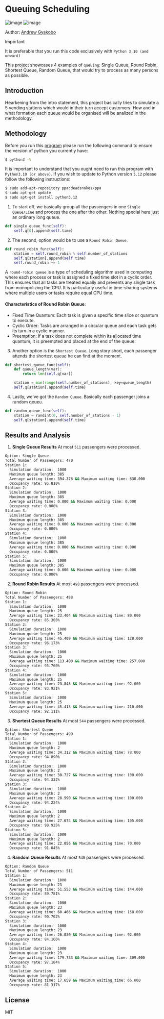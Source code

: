 # Queuing Scheduling 

![image](https://img.shields.io/badge/Python-FFD43B?style=for-the-badge&logo=python&logoColor=blue)
![image](https://img.shields.io/badge/windows%20terminal-4D4D4D?style=for-the-badge&logo=windows%20terminal&logoColor=white)

Author: [Andrew Gyakobo](https://github.com/Gyakobo)

>[!IMPORTANT]
>It is preferable that you run this code exclusively with `Python 3.10 (and onward)`

This project showcases 4 examples of `queuing`: Single Queue, Round Robin, Shortest Queue, Random Queue, that would try to process as many persons as possible.

## Introduction

Hearkening from the intro statement, this project basically tries to simulate a 5 vending stations which would in their turn accept customers. How and in what formation each queue would be organised will be analized in the methodology. 

## Methodology

Before you run this [program](https://github.com/Gyakobo/Queuing-Problem/blob/main/main.py) please run the following command to ensure the version of python you currently have:

```bash
$ python3 -V
```

It is important to understand that you ought need to run this program with `Python3.10 (or above)`. If you wish to update to Python version `3.12` please follow the following instructions: 

```bash
$ sudo add-apt-repository ppa:deadsnakes/ppa
$ sudo apt-get update
$ sudo apt-get install python3.12
```

1. To start off, we basically group all the passengers in one `Single Queue/Line` and process the one after the other. Nothing special here just an ordinary long queue. 

```python
def single_queue_func(self):
    self.q[0].append(self.time)
```

2. The second, option would be to use a `Round Robin Queue`. 

```python
def round_robin_func(self):
    station = self.round_robin % self.number_of_stations
    self.q[station].append(self.time)
    self.round_robin += 1
```

A `round-robin queue` is a type of scheduling algorithm used in computing where each process or task is assigned a fixed time slot in a cyclic order. This ensures that all tasks are treated equally and prevents any single task from monopolizing the CPU. It is particularly useful in time-sharing systems where multiple users or tasks require equal CPU time.

#### Characteristics of Round Robin Queue:
* Fixed Time Quantum: Each task is given a specific time slice or quantum to execute.
* Cyclic Order: Tasks are arranged in a circular queue and each task gets its turn in a cyclic manner.
* Preemption: If a task does not complete within its allocated time quantum, it is preempted and placed at the end of the queue.

3. Another option is the `Shortest Queue`. Long story short, each passenger attends the shortest queue he can find at the moment. 

```python
def shortest_queue_func(self):
    def queue_length(var):
        return len(self.q[var])

    station = min(range(self.number_of_stations), key=queue_length)
    self.q[station].append(self.time)
```

4. Lastly, we've got the `Random Queue`. Basically each passenger joins a random qeueu.

```python
def random_queue_func(self):
    station = randint(0, self.number_of_stations - 1)
    self.q[station].append(self.time)
```

## Results and Analysis

1) **Single Queue Results** 
At most `511` passengers were processed.

```bash
Option: Single Queue
Total Number of Passengers: 470
Station 1:
  Simulation duration:  1000
  Maximum queue length: 385
  Average waiting time: 394.376 && Maximum waiting time: 830.000
  Occupancy rate: 95.810%
Station 2:
  Simulation duration:  1000
  Maximum queue length: 385
  Average waiting time: 0.000 && Maximum waiting time: 0.000
  Occupancy rate: 0.000%
Station 3:
  Simulation duration:  1000
  Maximum queue length: 385
  Average waiting time: 0.000 && Maximum waiting time: 0.000
  Occupancy rate: 0.000%
Station 4:
  Simulation duration:  1000
  Maximum queue length: 385
  Average waiting time: 0.000 && Maximum waiting time: 0.000
  Occupancy rate: 0.000%
Station 5:
  Simulation duration:  1000
  Maximum queue length: 385
  Average waiting time: 0.000 && Maximum waiting time: 0.000
  Occupancy rate: 0.000%
```

2) **Round Robin Results**
At most `498` passengers were processed.

```bash
Option: Round Robin
Total Number of Passengers: 498
Station 1:
  Simulation duration:  1000
  Maximum queue length: 25
  Average waiting time: 23.404 && Maximum waiting time: 80.000
  Occupancy rate: 85.308%
Station 2:
  Simulation duration:  1000
  Maximum queue length: 25
  Average waiting time: 45.409 && Maximum waiting time: 128.000
  Occupancy rate: 96.173%
Station 3:
  Simulation duration:  1000
  Maximum queue length: 25
  Average waiting time: 113.400 && Maximum waiting time: 257.000
  Occupancy rate: 95.760%
Station 4:
  Simulation duration:  1000
  Maximum queue length: 25
  Average waiting time: 23.845 && Maximum waiting time: 92.000
  Occupancy rate: 83.921%
Station 5:
  Simulation duration:  1000
  Maximum queue length: 25
  Average waiting time: 45.413 && Maximum waiting time: 210.000
  Occupancy rate: 92.111%
```

3) **Shortest Queue Results**
At most `544` passengers were processed.

```bash
Option: Shortest Queue
Total Number of Passengers: 499
Station 1:
  Simulation duration:  1000
  Maximum queue length: 2
  Average waiting time: 34.312 && Maximum waiting time: 78.000
  Occupancy rate: 94.890%
Station 2:
  Simulation duration:  1000
  Maximum queue length: 2
  Average waiting time: 30.727 && Maximum waiting time: 100.000
  Occupancy rate: 94.332%
Station 3:
  Simulation duration:  1000
  Maximum queue length: 2
  Average waiting time: 28.590 && Maximum waiting time: 100.000
  Occupancy rate: 94.224%
Station 4:
  Simulation duration:  1000
  Maximum queue length: 2
  Average waiting time: 27.674 && Maximum waiting time: 105.000
  Occupancy rate: 90.925%
Station 5:
  Simulation duration:  1000
  Maximum queue length: 2
  Average waiting time: 22.056 && Maximum waiting time: 70.000
  Occupancy rate: 91.045%
```

4) **Random Queue Results**
At most `540` passengers were processed.

```bash
Option: Random Queue
Total Number of Passengers: 511
Station 1:
  Simulation duration:  1000
  Maximum queue length: 23
  Average waiting time: 51.553 && Maximum waiting time: 144.000
  Occupancy rate: 89.781%
Station 2:
  Simulation duration:  1000
  Maximum queue length: 23
  Average waiting time: 60.466 && Maximum waiting time: 158.000
  Occupancy rate: 90.702%
Station 3:
  Simulation duration:  1000
  Maximum queue length: 23
  Average waiting time: 26.030 && Maximum waiting time: 92.000
  Occupancy rate: 84.166%
Station 4:
  Simulation duration:  1000
  Maximum queue length: 23
  Average waiting time: 179.733 && Maximum waiting time: 309.000
  Occupancy rate: 97.104%
Station 5:
  Simulation duration:  1000
  Maximum queue length: 23
  Average waiting time: 17.659 && Maximum waiting time: 66.000
  Occupancy rate: 81.317%
```

## License
MIT